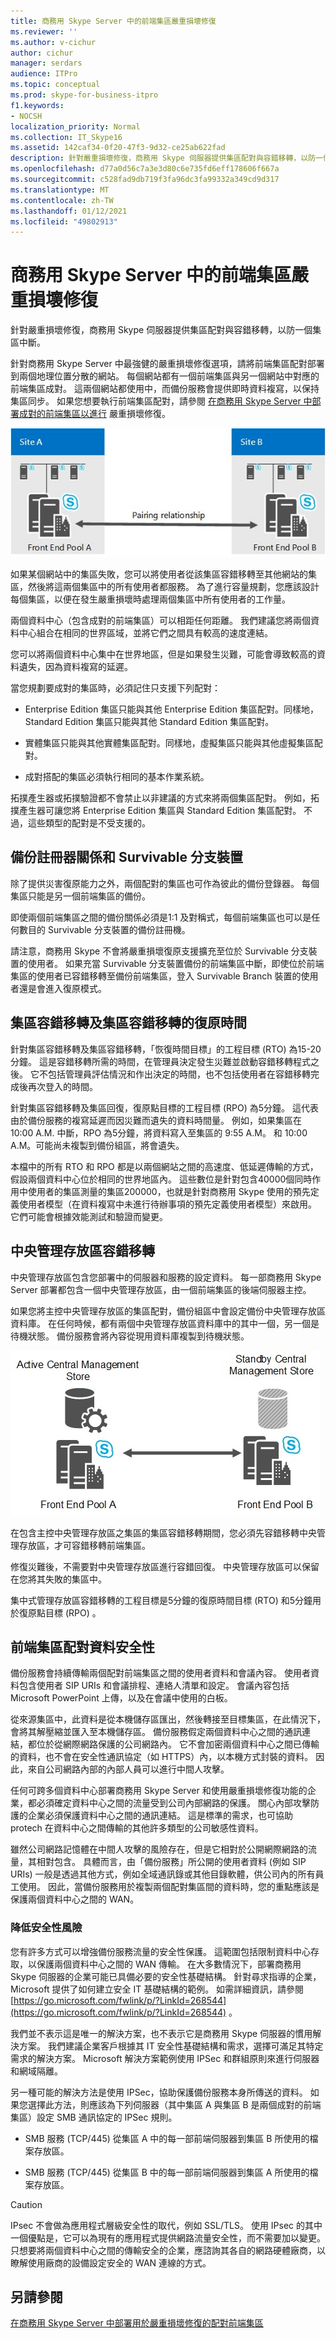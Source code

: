 ```yaml
---
title: 商務用 Skype Server 中的前端集區嚴重損壞修復
ms.reviewer: ''
ms.author: v-cichur
author: cichur
manager: serdars
audience: ITPro
ms.topic: conceptual
ms.prod: skype-for-business-itpro
f1.keywords:
- NOCSH
localization_priority: Normal
ms.collection: IT_Skype16
ms.assetid: 142caf34-0f20-47f3-9d32-ce25ab622fad
description: 針對嚴重損壞修復，商務用 Skype 伺服器提供集區配對與容錯移轉，以防一個集區中斷。
ms.openlocfilehash: d77a0d56c7a3e3d80c6e735fd6eff178606f667a
ms.sourcegitcommit: c528fad9db719f3fa96dc3fa99332a349cd9d317
ms.translationtype: MT
ms.contentlocale: zh-TW
ms.lasthandoff: 01/12/2021
ms.locfileid: "49802913"
---
```

# <a name="front-end-pool-disaster-recovery-in-skype-for-business-server"></a>商務用 Skype Server 中的前端集區嚴重損壞修復
 
針對嚴重損壞修復，商務用 Skype 伺服器提供集區配對與容錯移轉，以防一個集區中斷。
  
針對商務用 Skype Server 中最強健的嚴重損壞修復選項，請將前端集區配對部署到兩個地理位置分散的網站。 每個網站都有一個前端集區與另一個網站中對應的前端集區成對。 這兩個網站都使用中，而備份服務會提供即時資料複寫，以保持集區同步。 如果您想要執行前端集區配對，請參閱 [在商務用 Skype Server 中部署成對的前端集區以進行](../../deploy/deploy-high-availability-and-disaster-recovery/front-end-pools-for-disaster-recovery.md) 嚴重損壞修復。
  
![在兩個不同的網站上顯示前端集區，彼此搭配。](../../media/f74533c0-a10e-4f18-85a8-b9a008497573.jpg)
  
如果某個網站中的集區失敗，您可以將使用者從該集區容錯移轉至其他網站的集區，然後將這兩個集區中的所有使用者都服務。 為了進行容量規劃，您應該設計每個集區，以便在發生嚴重損壞時處理兩個集區中所有使用者的工作量。
  
兩個資料中心（包含成對的前端集區）可以相距任何距離。 我們建議您將兩個資料中心組合在相同的世界區域，並將它們之間具有較高的速度連結。 
  
您可以將兩個資料中心集中在世界地區，但是如果發生災難，可能會導致較高的資料遺失，因為資料複寫的延遲。
  
當您規劃要成對的集區時，必須記住只支援下列配對：
  
- Enterprise Edition 集區只能與其他 Enterprise Edition 集區配對。同樣地，Standard Edition 集區只能與其他 Standard Edition 集區配對。
    
- 實體集區只能與其他實體集區配對。同樣地，虛擬集區只能與其他虛擬集區配對。
    
- 成對搭配的集區必須執行相同的基本作業系統。
    
拓撲產生器或拓撲驗證都不會禁止以非建議的方式來將兩個集區配對。 例如，拓撲產生器可讓您將 Enterprise Edition 集區與 Standard Edition 集區配對。 不過，這些類型的配對是不受支援的。
  
## <a name="backup-registrar-relationships-and-survivable-branch-appliances"></a>備份註冊器關係和 Survivable 分支裝置

除了提供災害復原能力之外，兩個配對的集區也可作為彼此的備份登錄器。 每個集區只能是另一個前端集區的備份。
  
即使兩個前端集區之間的備份關係必須是1:1 及對稱式，每個前端集區也可以是任何數目的 Survivable 分支裝置的備份註冊機。
  
請注意，商務用 Skype 不會將嚴重損壞復原支援擴充至位於 Survivable 分支裝置的使用者。 如果充當 Survivable 分支裝置備份的前端集區中斷，即使位於前端集區的使用者已容錯移轉至備份前端集區，登入 Survivable Branch 裝置的使用者還是會進入復原模式。
  
## <a name="recovery-time-for-pool-failover-and-pool-failback"></a>集區容錯移轉及集區容錯移轉的復原時間

針對集區容錯移轉及集區容錯移轉，「恢復時間目標」的工程目標 (RTO) 為15-20 分鐘。 這是容錯移轉所需的時間，在管理員決定發生災難並啟動容錯移轉程式之後。 它不包括管理員評估情況和作出決定的時間，也不包括使用者在容錯移轉完成後再次登入的時間。
  
針對集區容錯移轉及集區回復，復原點目標的工程目標 (RPO) 為5分鐘。 這代表由於備份服務的複寫延遲而因災難而遺失的資料時間量。 例如，如果集區在 10:00 A.M. 中斷，RPO 為5分鐘，將資料寫入至集區的 9:55 A.M。 和 10:00 A.M。可能尚未複製到備份組區，將會遺失。
  
本檔中的所有 RTO 和 RPO 都是以兩個網站之間的高速度、低延遲傳輸的方式，假設兩個資料中心位於相同的世界地區內。 這些數位是針對包含40000個同時作用中使用者的集區測量的集區200000，也就是針對商務用 Skype 使用的預先定義使用者模型（在資料複寫中未進行待辦事項的預先定義使用者模型）來啟用。 它們可能會根據效能測試和驗證而變更。
  
## <a name="central-management-store-failover"></a>中央管理存放區容錯移轉

中央管理存放區包含您部署中的伺服器和服務的設定資料。 每一部商務用 Skype Server 部署都包含一個中央管理存放區，由一個前端集區的後端伺服器主控。
  
如果您將主控中央管理存放區的集區配對，備份組區中會設定備份中央管理存放區資料庫。 在任何時候，都有兩個中央管理存放區資料庫中的其中一個，另一個是待機狀態。 備份服務會將內容從現用資料庫複製到待機狀態。
  
![顯示兩個前端集區，一個包含作用中的 CMS 存放區，另一個具有被動式備份 CMS 存放區。](../../media/aa479398-eb56-4854-8d50-1eff39c58a56.jpg)
  
在包含主控中央管理存放區之集區的集區容錯移轉期間，您必須先容錯移轉中央管理存放區，才可容錯移轉前端集區。
  
修復災難後，不需要對中央管理存放區進行容錯回復。 中央管理存放區可以保留在您將其失敗的集區中。
  
集中式管理存放區容錯移轉的工程目標是5分鐘的復原時間目標 (RTO) 和5分鐘用於復原點目標 (RPO) 。
  
## <a name="front-end-pool-pairing-data-security"></a>前端集區配對資料安全性

備份服務會持續傳輸兩個配對前端集區之間的使用者資料和會議內容。 使用者資料包含使用者 SIP URIs 和會議排程、連絡人清單和設定。 會議內容包括 Microsoft PowerPoint 上傳，以及在會議中使用的白板。
  
從來源集區中，此資料是從本機儲存區匯出，然後轉接至目標集區，在此情況下，會將其解壓縮並匯入至本機儲存區。 備份服務假定兩個資料中心之間的通訊連結，都位於從網際網路保護的公司網路內。 它不會加密兩個資料中心之間已傳輸的資料，也不會在安全性通訊協定（如 HTTPS）內，以本機方式封裝的資料。 因此，來自公司網路內部的內部人員可以進行中間人攻擊。
  
任何可跨多個資料中心部署商務用 Skype Server 和使用嚴重損壞修復功能的企業，都必須確定資料中心之間的流量受到公司內部網路的保護。 關心內部攻擊防護的企業必須保護資料中心之間的通訊連結。 這是標準的需求，也可協助 protech 在資料中心之間傳輸的其他許多類型的公司敏感性資料。
  
雖然公司網路記憶體在中間人攻擊的風險存在，但是它相對於公開網際網路的流量，其相對包含。 具體而言，由「備份服務」所公開的使用者資料 (例如 SIP URIs) 一般是透過其他方式，例如全域通訊錄或其他目錄軟體，供公司內的所有員工使用。 因此，當備份服務用於複製兩個配對集區間的資料時，您的重點應該是保護兩個資料中心之間的 WAN。
  
### <a name="mitigating-security-risks"></a>降低安全性風險

您有許多方式可以增強備份服務流量的安全性保護。 這範圍包括限制資料中心存取，以保護兩個資料中心之間的 WAN 傳輸。 在大多數情況下，部署商務用 Skype 伺服器的企業可能已具備必要的安全性基礎結構。 針對尋求指導的企業，Microsoft 提供了如何建立安全 IT 基礎結構的範例。 如需詳細資訊，請參閱 [https://go.microsoft.com/fwlink/p/?LinkId=268544](https://go.microsoft.com/fwlink/p/?LinkId=268544) 。 
  
我們並不表示這是唯一的解決方案，也不表示它是商務用 Skype 伺服器的慣用解決方案。 我們建議企業客戶根據其 IT 安全性基礎結構和需求，選擇可滿足其特定需求的解決方案。 Microsoft 解決方案範例使用 IPSec 和群組原則來進行伺服器和網域隔離。
  
另一種可能的解決方法是使用 IPSec，協助保護備份服務本身所傳送的資料。 如果您選擇此方法，則應該為下列伺服器（其中集區 A 與集區 B 是兩個成對的前端集區）設定 SMB 通訊協定的 IPSec 規則。
  
- SMB 服務 (TCP/445) 從集區 A 中的每一部前端伺服器到集區 B 所使用的檔案存放區。
    
- SMB 服務 (TCP/445) 從集區 B 中的每一部前端伺服器到集區 A 所使用的檔案存放區。
    
> [!CAUTION]
>  IPsec 不會做為應用程式層級安全性的取代，例如 SSL/TLS。 使用 IPsec 的其中一個優點是，它可以為現有的應用程式提供網路流量安全性，而不需要加以變更。 只想要將兩個資料中心之間的傳輸安全的企業，應諮詢其各自的網路硬體廠商，以瞭解使用廠商的設備設定安全的 WAN 連線的方式。
  
## <a name="see-also"></a>另請參閱

[在商務用 Skype Server 中部署用於嚴重損壞修復的配對前端集區](../../deploy/deploy-high-availability-and-disaster-recovery/front-end-pools-for-disaster-recovery.md)
